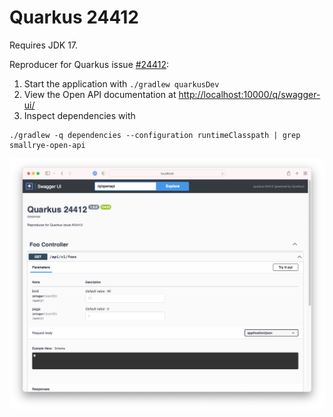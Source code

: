 # Quarkus 24412

Requires JDK 17.

Reproducer for Quarkus issue [#24412](https://github.com/quarkusio/quarkus/issues/24412):

1. Start the application with `./gradlew quarkusDev`
2. View the Open API documentation at <http://localhost:10000/q/swagger-ui/>
3. Inspect dependencies with

```
./gradlew -q dependencies --configuration runtimeClasspath | grep smallrye-open-api
```

![Swagger UI showing the incorrect Open API documentation](openapi.png)
